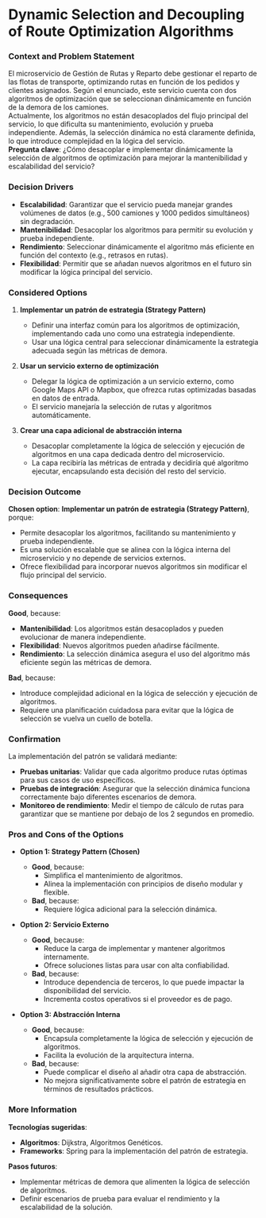 # Dynamic Selection and Decoupling of Route Optimization Algorithms

### Context and Problem Statement
El microservicio de Gestión de Rutas y Reparto debe gestionar el reparto de las flotas de transporte, optimizando rutas en función de los pedidos y clientes asignados. Según el enunciado, este servicio cuenta con dos algoritmos de optimización que se seleccionan dinámicamente en función de la demora de los camiones.  
Actualmente, los algoritmos no están desacoplados del flujo principal del servicio, lo que dificulta su mantenimiento, evolución y prueba independiente. Además, la selección dinámica no está claramente definida, lo que introduce complejidad en la lógica del servicio.  
**Pregunta clave**: ¿Cómo desacoplar e implementar dinámicamente la selección de algoritmos de optimización para mejorar la mantenibilidad y escalabilidad del servicio?

### Decision Drivers
- **Escalabilidad**: Garantizar que el servicio pueda manejar grandes volúmenes de datos (e.g., 500 camiones y 1000 pedidos simultáneos) sin degradación.
- **Mantenibilidad**: Desacoplar los algoritmos para permitir su evolución y prueba independiente.
- **Rendimiento**: Seleccionar dinámicamente el algoritmo más eficiente en función del contexto (e.g., retrasos en rutas).
- **Flexibilidad**: Permitir que se añadan nuevos algoritmos en el futuro sin modificar la lógica principal del servicio.

### Considered Options

1. **Implementar un patrón de estrategia (Strategy Pattern)**
   - Definir una interfaz común para los algoritmos de optimización, implementando cada uno como una estrategia independiente.
   - Usar una lógica central para seleccionar dinámicamente la estrategia adecuada según las métricas de demora.

2. **Usar un servicio externo de optimización**
   - Delegar la lógica de optimización a un servicio externo, como Google Maps API o Mapbox, que ofrezca rutas optimizadas basadas en datos de entrada.
   - El servicio manejaría la selección de rutas y algoritmos automáticamente.

3. **Crear una capa adicional de abstracción interna**
   - Desacoplar completamente la lógica de selección y ejecución de algoritmos en una capa dedicada dentro del microservicio.
   - La capa recibiría las métricas de entrada y decidiría qué algoritmo ejecutar, encapsulando esta decisión del resto del servicio.

### Decision Outcome
**Chosen option**: **Implementar un patrón de estrategia (Strategy Pattern)**, porque:
- Permite desacoplar los algoritmos, facilitando su mantenimiento y prueba independiente.
- Es una solución escalable que se alinea con la lógica interna del microservicio y no depende de servicios externos.
- Ofrece flexibilidad para incorporar nuevos algoritmos sin modificar el flujo principal del servicio.

### Consequences
**Good**, because:
- **Mantenibilidad**: Los algoritmos están desacoplados y pueden evolucionar de manera independiente.
- **Flexibilidad**: Nuevos algoritmos pueden añadirse fácilmente.
- **Rendimiento**: La selección dinámica asegura el uso del algoritmo más eficiente según las métricas de demora.

**Bad**, because:
- Introduce complejidad adicional en la lógica de selección y ejecución de algoritmos.
- Requiere una planificación cuidadosa para evitar que la lógica de selección se vuelva un cuello de botella.

### Confirmation
La implementación del patrón se validará mediante:
- **Pruebas unitarias**: Validar que cada algoritmo produce rutas óptimas para sus casos de uso específicos.
- **Pruebas de integración**: Asegurar que la selección dinámica funciona correctamente bajo diferentes escenarios de demora.
- **Monitoreo de rendimiento**: Medir el tiempo de cálculo de rutas para garantizar que se mantiene por debajo de los 2 segundos en promedio.

### Pros and Cons of the Options

- **Option 1: Strategy Pattern (Chosen)**
  - **Good**, because:
    - Simplifica el mantenimiento de algoritmos.
    - Alinea la implementación con principios de diseño modular y flexible.
  - **Bad**, because:
    - Requiere lógica adicional para la selección dinámica.

- **Option 2: Servicio Externo**
  - **Good**, because:
    - Reduce la carga de implementar y mantener algoritmos internamente.
    - Ofrece soluciones listas para usar con alta confiabilidad.
  - **Bad**, because:
    - Introduce dependencia de terceros, lo que puede impactar la disponibilidad del servicio.
    - Incrementa costos operativos si el proveedor es de pago.

- **Option 3: Abstracción Interna**
  - **Good**, because:
    - Encapsula completamente la lógica de selección y ejecución de algoritmos.
    - Facilita la evolución de la arquitectura interna.
  - **Bad**, because:
    - Puede complicar el diseño al añadir otra capa de abstracción.
    - No mejora significativamente sobre el patrón de estrategia en términos de resultados prácticos.

### More Information
**Tecnologías sugeridas**:
- **Algoritmos**: Dijkstra, Algoritmos Genéticos.
- **Frameworks**: Spring para la implementación del patrón de estrategia.

**Pasos futuros**:
- Implementar métricas de demora que alimenten la lógica de selección de algoritmos.
- Definir escenarios de prueba para evaluar el rendimiento y la escalabilidad de la solución.
